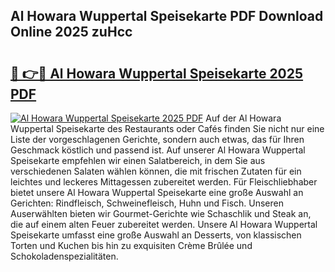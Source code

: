 ## Al Howara Wuppertal Speisekarte PDF Download Online 2025 zuHcc

# <h2><a href="http://gcccl2u.nevu.top/?p=Al+Howara+Wuppertal+Speisekarte">🔗 👉🔴 Al Howara Wuppertal Speisekarte 2025 PDF</a></h2>

[![Al Howara Wuppertal Speisekarte 2025 PDF](https://i.imgur.com/dBaPXMq.png)](http://gcccl2u.nevu.top/?p=Al+Howara+Wuppertal+Speisekarte)
Auf der Al Howara Wuppertal Speisekarte des Restaurants oder Cafés finden Sie nicht nur eine Liste der vorgeschlagenen Gerichte, sondern auch etwas, das für Ihren Geschmack köstlich und passend ist. Auf unserer Al Howara Wuppertal Speisekarte empfehlen wir einen Salatbereich, in dem Sie aus verschiedenen Salaten wählen können, die mit frischen Zutaten für ein leichtes und leckeres Mittagessen zubereitet werden. Für Fleischliebhaber bietet unsere Al Howara Wuppertal Speisekarte eine große Auswahl an Gerichten: Rindfleisch, Schweinefleisch, Huhn und Fisch. Unseren Auserwählten bieten wir Gourmet-Gerichte wie Schaschlik und Steak an, die auf einem alten Feuer zubereitet werden. Unsere Al Howara Wuppertal Speisekarte umfasst eine große Auswahl an Desserts, von klassischen Torten und Kuchen bis hin zu exquisiten Crème Brûlée und Schokoladenspezialitäten.
